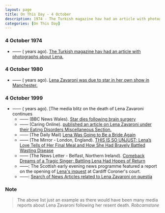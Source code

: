 ```yaml
---
layout: page
title: On This Day - 4 October
description: 1974 - The Turkish magazine hav had an article with photographs about Lena. 4 October 1980 - Lena Zavaroni was due to star in her own show in Manchester. 4 October 1999 - The media blitz on the death of Lena Zavaroni continues.
categories: [On This Day]
---
```


### 4 October 1974
* —— (<span id="age1"></span> years ago). [The Turkish magazine hav had an article with photographs about Lena.](/magazines/1974/10/04/hav.html)

### 4 October 1980
* —— (<span id="age2"></span> years ago). [Lena Zavaroni was due to star in her own show in Manchester.](/theatre/manchester/1980/10/04/the-lena-zavaroni-show.html)

### 4 October 1999
* —— (<span id="age3"></span> years ago). [The media blitz on the death of Lena Zavaroni continues
   * —— (BBC News Wales). [Star dies following brain surgery](http://news.bbc.co.uk/1/hi/wales/463655.stm)
   * —— (Caring Online). [published an article on Lena Zavaroni under their Eating Disorders Miscellaneous Section.](/deleted%20online%20articles/1999/10/04/caringonline.html)
   * —— (The Daily Mail) [Lena Was Going to Be a Bride Again](http://127.0.0.1:4000/the%20news%20letter/1999/10/04/Daily-Mail.html)
   * —— (The Mirror - London, England). [THIS IS SO UNJUST; Lena’s Love Tells of Her Final Meal and How She Had Bravely Battled Wasting Disease](/the%20mirror/1999/10/04/the-mirror.html)
   * —— (The News Letter - Belfast, Northern Ireland). [Comeback Dreams of a Tragic Singer; Battling Lena Had Hopes of Return](/the%20news%20letter/1999/10/04/The-News-Letter.html)
   * ——: The Scottish early evening news programme featured a report on the opening of [Lena's inquest](/biography/lena-zavaroni#inquest) at Cardiff Coroner's court.
   * ——: [Search of News Articles related to Lena Zavaroni on questia](https://www.questia.com/searchglobal#!/?keywords=lena%20zavaroni!AllWords&publicationDateStart=10%2F04%2F1999&publicationDateEnd=10%2F04%2F1999&PeerReviewedType=0&pageNumber=1&mediaType=newspapers)

### Note
> The above list just an example as there would have been many media reports about Lena Zavaroni following her resent death.
<cite>Robcamstone</cite>

<!-- Script for calculating number of years ago -->
<script>
var dob = '19741004';
var year = Number(dob.substr(0, 4));
var month = Number(dob.substr(4, 2)) - 1;
var day = Number(dob.substr(6, 2));
var today = new Date();
var age1 = today.getFullYear() - year;
if (today.getMonth() < month || (today.getMonth() == month && today.getDate() < day)) {
age1--;
}
document.getElementById("age1").innerHTML=age1;

var dob = '19801004';
var year = Number(dob.substr(0, 4));
var month = Number(dob.substr(4, 2)) - 1;
var day = Number(dob.substr(6, 2));
var today = new Date();
var age2 = today.getFullYear() - year;
if (today.getMonth() < month || (today.getMonth() == month && today.getDate() < day)) {
age2--;
}
document.getElementById("age2").innerHTML=age2;

var dob = '19991004';
var year = Number(dob.substr(0, 4));
var month = Number(dob.substr(4, 2)) - 1;
var day = Number(dob.substr(6, 2));
var today = new Date();
var age2 = today.getFullYear() - year;
if (today.getMonth() < month || (today.getMonth() == month && today.getDate() < day)) {
age2--;
}
document.getElementById("age2").innerHTML=age2;
</script>

